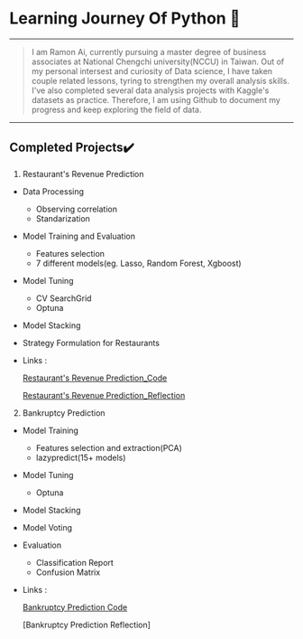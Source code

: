 # Learning Journey Of Python 🚀
---
>I am Ramon Ai, currently pursuing a master degree of business associates at National Chengchi university(NCCU) in Taiwan.
>Out of my personal intersest and curiosity of Data science, I have taken couple related lessons, tyring to strengthen my overall analysis skills.
>I've also completed several data analysis projects with Kaggle's datasets as practice.
>Therefore, I am using Github to document my progress and keep exploring the field of data. 
---
Completed Projects✔️
---
1. Restaurant's Revenue Prediction
* Data Processing
  * Observing correlation
  * Standarization
* Model Training and Evaluation
  * Features selection 
  * 7 different models(eg. Lasso, Random Forest, Xgboost)
* Model Tuning 
  * CV SearchGrid 
  * Optuna
* Model Stacking
* Strategy Formulation for Restaurants
* Links : 

  [Restaurant's Revenue Prediction_Code](https://github.com/Ramongogo/Data-Analysis-Practice/blob/main/Revenue_Prediction_Code.py)

  [Restaurant's Revenue Prediction_Reflection](https://github.com/Ramongogo/Data-Analysis-Practice/blob/main/Revenue_Prediction_Reflection.md)

2. Bankruptcy Prediction
* Model Training 
  * Features selection and extraction(PCA)
  * lazypredict(15+ models)
* Model Tuning
  * Optuna
* Model Stacking
* Model Voting
* Evaluation
  * Classification Report
  * Confusion Matrix
* Links :

  [Bankruptcy Prediction Code](https://github.com/Ramongogo/Data-Analysis-Practice/blob/main/Bankruptcy_Prediction_Code.py)

  [Bankruptcy Prediction Reflection]
    
